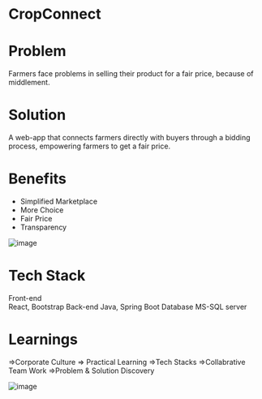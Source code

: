 # CropConnect

# Problem
Farmers face problems in selling their product for a fair price, because of middlement.

# Solution
A web-app that connects farmers directly with buyers through a bidding process, empowering farmers to get a fair price.

# Benefits
* Simplified Marketplace
* More Choice
* Fair Price
* Transparency

![image](https://github.com/user-attachments/assets/3664441f-cb67-43a3-96ac-a9b10c12a6ed)

# Tech Stack
Front-end  
React, Bootstrap
Back-end 
Java, Spring Boot
Database 
MS-SQL server 


# Learnings
=>Corporate Culture
=> Practical Learning
=>Tech Stacks
=>Collabrative Team Work
=>Problem & Solution Discovery

![image](https://github.com/user-attachments/assets/9270ce37-c94f-440d-a680-662a642c3d6e)








